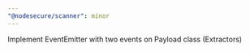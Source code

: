 ```yaml
---
"@nodesecure/scanner": minor
---
```


Implement EventEmitter with two events on Payload class (Extractors)
